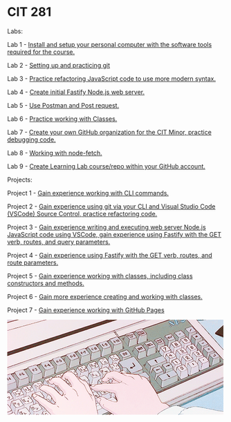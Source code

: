 # CIT 281

Labs:

Lab 1 - [Install and setup your personal computer with the software tools required for the course.](https://beawetton.github.io/cit-lab1/)


Lab 2 - [Setting up and practicing git](https://beawetton.github.io/cit-lab2/)


Lab 3 - [Practice refactoring JavaScript code to use more modern syntax.](https://beawetton.github.io/cit-lab3/)


Lab 4 - [Create initial Fastify Node.js web server.](https://beawetton.github.io/cit-lab4/)


Lab 5 - [Use Postman and Post request.](https://beawetton.github.io/cit-lab5/)


Lab 6 - [Practice working with Classes.](https://beawetton.github.io/cit-lab6/)


Lab 7 - [Create your own GitHub organization for the CIT Minor, practice debugging code.](https://beawetton.github.io/cit-lab7/)


Lab 8 - [Working with node-fetch.](https://beawetton.github.io/cit-lab8/)


Lab 9 - [Create Learning Lab course/repo within your GitHub account.](https://beawetton.github.io/cit-lab9/)



Projects:

Project 1 - [Gain experience working with CLI commands.](https://beawetton.github.io/cit-p1/)


Project 2 - [Gain experience using git via your CLI and Visual Studio Code (VSCode) Source Control, practice refactoring code.](https://beawetton.github.io/cit-p2/)


Project 3 - [Gain experience writing and executing web server Node.js JavaScript code using VSCode, gain experience using Fastify with the GET verb, routes, and query parameters.](https://beawetton.github.io/cit-p3/)


Project 4 - [Gain experience using Fastify with the GET verb, routes, and route parameters.](https://beawetton.github.io/cit-p4/)


Project 5 - [Gain experience working with classes, including class constructors and methods.](https://beawetton.github.io/cit-p5/)


Project 6 - [Gain more experience creating and working with classes.](https://beawetton.github.io/cit-p6/)


Project 7 - [Gain experience working with GitHub Pages](https://beawetton.github.io/cit-p7/)



![Image description](coding.gif)

